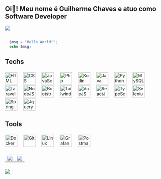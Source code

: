 <h2 align="left">Oi👋! Meu nome é Guilherme Chaves e atuo como Software Developer</h2> 
<a href="https://www.linkedin.com/in/guilherme-chaves-b25866274/" target="_blank"><img src="https://img.shields.io/badge/LinkedIn-0077B5?style=for-the-badge&logo=linkedin&logoColor=white"></a>
<br></br>

```php
  $msg = "Hello World!";
  echo $msg;
```

<h2 align="left">Techs</h2>

###

<div align="left">
  <a href="https://www.w3schools.com/html/" target="_blank"><img src="https://cdn.simpleicons.org/html5/E34F26" height="40" alt="HTML"  /><a/>
  <img width="12" />
  <a href="https://www.w3schools.com/css/" target="_blank"><img src="https://cdn.simpleicons.org/css3/1572B6" height="40" alt="CSS"  /><a/>
  <img width="12" />
  <a href="https://developer.mozilla.org/docs/Web/JavaScript" target="_blank"><img src="https://cdn.simpleicons.org/javascript/F7DF1E" height="40" alt="JavaScript"  /><a/>
  <img width="12" />
  <a href="https://www.php.net/" target="_blank"><img src="https://cdn.simpleicons.org/php/777BB4" height="40" alt="Php"  /><a/>
  <img width="12" />
  <a href="https://kotlinlang.org/" target="_blank"><img src="https://cdn.simpleicons.org/kotlin/7F52FF" height="40" alt="Kotlin"  /><a/>
  <img width="12" />
  <a href="https://www.java.com/" target="_blank"><img src="https://cdn.jsdelivr.net/gh/devicons/devicon/icons/java/java-original.svg" height="40" alt="Java"  /><a/>
  <img width="12" />
  <a href="https://www.python.org/" target="_blank"><img src="https://cdn.simpleicons.org/python/3776AB" height="40" alt="Python"  /><a/>
  <img width="12" />
  <a href="https://www.mysql.com/" target="_blank"><img src="https://cdn.simpleicons.org/mysql/4479A1" height="40" alt="MySQL"  /><a/>
  <img width="12" />
  <a href="https://laravel.com/docs" target="_blank"><img src="https://cdn.simpleicons.org/laravel/FF2D20" height="40" alt="Laravel"  /><a/>
  <img width="12" />
  <a href="https://nodejs.org/" target="_blank"><img src="https://cdn.simpleicons.org/nodedotjs/339933" height="40" alt="NodeJS"  /><a/>
  <img width="12" />
  <a href="https://getbootstrap.com/" target="_blank"><img src="https://cdn.simpleicons.org/bootstrap/7952B3" height="40" alt="Bootstrap"  /><a/>
  <img width="12" />
  <a href="https://tailwindcss.com/" target="_blank"><img src="https://cdn.simpleicons.org/tailwindcss/06B6D4" height="40" alt="TailwindCSS"  /><a/>
  <img width="12" />
  <a href="https://vuejs.org/" target="_blank"><img src="https://cdn.simpleicons.org/vuedotjs/4FC08D" height="40" alt="VueJS"  /><a/>
  <img width="12" />
  <a href="https://react.dev/" target="_blank"><img src="https://cdn.simpleicons.org/react/61DAFB" height="40" alt="ReactJS"  /><a/>
  <img width="12" />
  <a href="https://www.typescriptlang.org/" target="_blank"><img src="https://cdn.simpleicons.org/typescript/3178C6" height="40" alt="TypeScript"  /><a/>
  <img width="12" />
  <a href="https://www.selenium.dev/" target="_blank"><img src="https://cdn.simpleicons.org/selenium/43B02A" height="40" alt="Selenium"  /><a/>
  <img width="12" />
  <a href="https://spring.io/projects/spring-boot" target="_blank"><img src="https://cdn.simpleicons.org/spring/6DB33F" height="40" alt="Spring"  /><a/>
  <img width="12" />
  <a href="https://jquery.com/" target="_blank"><img src="https://cdn.simpleicons.org/jquery/0769AD" height="40" alt="Jquery"  /><a/>
</div>

###

<h2 align="left">Tools</h2>

###

<div align="left">
  <a href="https://www.docker.com/" target="_blank"><img src="https://cdn.simpleicons.org/docker/2496ED" height="40" alt="Docker"  /><a/>
  <img width="12" />
  <a href="https://git-scm.com/" target="_blank"><img src="https://cdn.simpleicons.org/git/F05032" height="40" alt="Git"  /><a/>
  <img width="12" />
  <a href="https://wikipedia.org/wiki/Linux/" target="_blank"><img src="https://cdn.simpleicons.org/linux/FCC624" height="40" alt="Linux"  /><a/>
  <img width="12" />
  <a href="https://grafana.com/" target="_blank"><img src="https://cdn.simpleicons.org/grafana/F46800" height="40" alt="Grafana"  /><a/>
  <img width="12" />
  <a href="https://www.postman.com/" target="_blank"><img src="https://cdn.simpleicons.org/postman/FF6C37" height="40" alt="Postman"  /><a/>
</div>

###

<div align="left">
  <table>
    <tr>
      <td>
        <img src="https://github-readme-stats-sigma-five.vercel.app/api?username=Guilherme1oo04&show_icons=true&count_private=true&hide_border=true&theme=tokyonight" align="top"/>
      </td>
      <td>
        <img src="https://github-readme-stats-sigma-five.vercel.app/api/top-langs/?username=Guilherme1oo04&layout=compact&theme=tokyonight&include_all_commits=true&count_private=true&hide_border=true" align="top"/>
      </td>
    </tr>
  <table/>
</div>

###

<img src="https://github-readme-streak-stats.herokuapp.com/?user=Guilherme1oo04&theme=tokyonight&hide_border=true" align="left"/>
